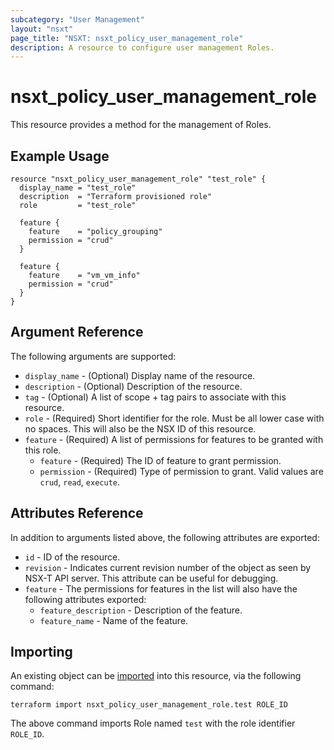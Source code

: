 ```yaml
---
subcategory: "User Management"
layout: "nsxt"
page_title: "NSXT: nsxt_policy_user_management_role"
description: A resource to configure user management Roles.
---
```


# nsxt_policy_user_management_role

This resource provides a method for the management of Roles.

## Example Usage

```hcl
resource "nsxt_policy_user_management_role" "test_role" {
  display_name = "test_role"
  description  = "Terraform provisioned role"
  role         = "test_role"

  feature {
    feature    = "policy_grouping"
    permission = "crud"
  }

  feature {
    feature    = "vm_vm_info"
    permission = "crud"
  }
}
```

## Argument Reference

The following arguments are supported:

* `display_name` - (Optional) Display name of the resource.
* `description` - (Optional) Description of the resource.
* `tag` - (Optional) A list of scope + tag pairs to associate with this resource.
* `role` - (Required) Short identifier for the role. Must be all lower case with no spaces.	This will also be the NSX ID of this resource.
* `feature` - (Required) A list of permissions for features to be granted with this role.
    * `feature` - (Required) The ID of feature to grant permission.
    * `permission` - (Required) Type of permission to grant. Valid values are `crud`, `read`, `execute`.

## Attributes Reference

In addition to arguments listed above, the following attributes are exported:

* `id` - ID of the resource.
* `revision` - Indicates current revision number of the object as seen by NSX-T API server. This attribute can be useful for debugging.
* `feature` - The permissions for features in the list will also have the following attributes exported:
  * `feature_description` - Description of the feature.
  * `feature_name` - Name of the feature.


## Importing

An existing object can be [imported][docs-import] into this resource, via the following command:

[docs-import]: https://www.terraform.io/cli/import

```
terraform import nsxt_policy_user_management_role.test ROLE_ID
```
The above command imports Role named `test` with the role identifier `ROLE_ID`.
